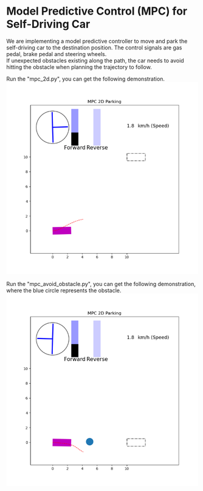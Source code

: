 # Model Predictive Control (MPC) for Self-Driving Car
We are implementing a model predictive controller to move and park the self-driving car to the destination position. The control signals are gas pedal, brake pedal and steering wheels.  
If unexpected obstacles existing along the path, the car needs to avoid hitting the obstacle when planning the trajectory to follow. 

Run the "mpc_2d.py", you can get the following demonstration.
![alt text](mpc_2d_demo1.gif)

Run the "mpc_avoid_obstacle.py", you can get the following demonstration, where the blue circle represents the obstacle.
![alt text](mpc_2d_demo2.gif)
